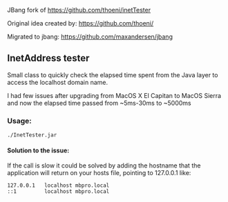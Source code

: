 JBang fork of https://github.com/thoeni/inetTester

Original idea created by: https://github.com/thoeni/

Migrated to jbang: https://github.com/maxandersen/jbang

## InetAddress tester
Small class to quickly check the elapsed time spent from the Java layer to access the localhost domain name.

I had few issues after upgrading from MacOS X El Capitan to MacOS Sierra and now the elapsed time passed from ~5ms-30ms to ~5000ms

### Usage:
`./InetTester.jar`

#### Solution to the issue:
If the call is slow it could be solved by adding the hostname that the application will return on your hosts file, pointing to 127.0.0.1 like:

```
127.0.0.1   localhost mbpro.local
::1         localhost mbpro.local
```

